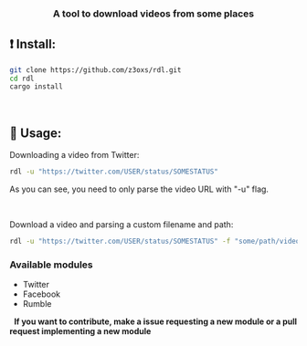 <div align="center">
    <h3>A tool to download videos from some places</h3>
</div>

## ❗️ Install:
```bash
git clone https://github.com/z3oxs/rdl.git
cd rdl
cargo install
```

&nbsp;
## 🚀 Usage:
Downloading a video from Twitter:
```bash
rdl -u "https://twitter.com/USER/status/SOMESTATUS"
```

As you can see, you need to only parse the video URL with "-u" flag.

&nbsp;

Download a video and parsing a custom filename and path:
```bash
rdl -u "https://twitter.com/USER/status/SOMESTATUS" -f "some/path/video.mp4"
```

### Available modules
- Twitter
- Facebook
- Rumble

&nbsp;
**If you want to contribute, make a issue requesting a new module or a pull request implementing a new module**
